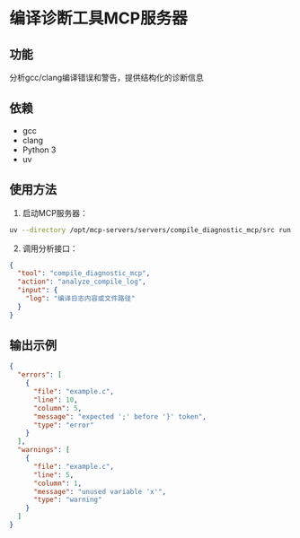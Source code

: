 # 编译诊断工具MCP服务器

## 功能
分析gcc/clang编译错误和警告，提供结构化的诊断信息

## 依赖
- gcc
- clang
- Python 3
- uv

## 使用方法
1. 启动MCP服务器：
```bash
uv --directory /opt/mcp-servers/servers/compile_diagnostic_mcp/src run server.py
```

2. 调用分析接口：
```json
{
  "tool": "compile_diagnostic_mcp",
  "action": "analyze_compile_log",
  "input": {
    "log": "编译日志内容或文件路径"
  }
}
```

## 输出示例
```json
{
  "errors": [
    {
      "file": "example.c",
      "line": 10,
      "column": 5,
      "message": "expected ';' before '}' token",
      "type": "error"
    }
  ],
  "warnings": [
    {
      "file": "example.c", 
      "line": 5,
      "column": 1,
      "message": "unused variable 'x'",
      "type": "warning"
    }
  ]
}